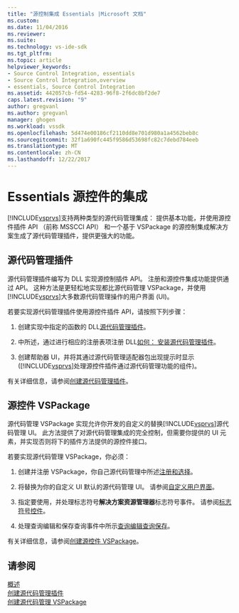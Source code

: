 ```yaml
---
title: "源控制集成 Essentials |Microsoft 文档"
ms.custom: 
ms.date: 11/04/2016
ms.reviewer: 
ms.suite: 
ms.technology: vs-ide-sdk
ms.tgt_pltfrm: 
ms.topic: article
helpviewer_keywords:
- Source Control Integration, essentials
- Source Control Integration,overview
- essentials, Source Control Integration
ms.assetid: 442057cb-fd54-4283-96f8-2f6dc8bf2de7
caps.latest.revision: "9"
author: gregvanl
ms.author: gregvanl
manager: ghogen
ms.workload: vssdk
ms.openlocfilehash: 5d474e00186cf2110dd8e701d980a1a4562beb8c
ms.sourcegitcommit: 32f1a690fc445f9586d53698fc82c7debd784eeb
ms.translationtype: MT
ms.contentlocale: zh-CN
ms.lasthandoff: 12/22/2017
---
```

# <a name="source-control-integration-essentials"></a>Essentials 源控件的集成
[!INCLUDE[vsprvs](../../code-quality/includes/vsprvs_md.md)]支持两种类型的源代码管理集成： 提供基本功能，并使用源控件插件 API （前称 MSSCCI API） 和一个基于 VSPackage 的源控制集成解决方案生成了源代码管理插件，提供更强大的功能。  
  
## <a name="source-control-plug-in"></a>源代码管理插件  
 源代码管理插件编写为 DLL 实现源控制插件 API。 注册和源控件集成功能提供通过 API。 这种方法是更轻松地实现都比源代码管理 VSPackage，并使用[!INCLUDE[vsprvs](../../code-quality/includes/vsprvs_md.md)]大多数源代码管理操作的用户界面 (UI)。  
  
 若要实现源代码管理插件使用源控件插件 API，请按照下列步骤：  
  
1.  创建实现中指定的函数的 DLL[源代码管理插件](../../extensibility/source-control-plug-ins.md)。  
  
2.  中所述，通过进行相应的注册表项注册 DLL[如何： 安装源代码管理插件](../../extensibility/internals/how-to-install-a-source-control-plug-in.md)。  
  
3.  创建帮助器 UI，并将其通过源代码管理适配器包出现提示时显示 ([!INCLUDE[vsprvs](../../code-quality/includes/vsprvs_md.md)]处理源控件插件通过源代码管理功能的组件)。  
  
 有关详细信息，请参阅[创建源代码管理插件](../../extensibility/internals/creating-a-source-control-plug-in.md)。  
  
## <a name="source-control-vspackage"></a>源控件 VSPackage  
 源代码管理 VSPackage 实现允许你开发的自定义的替换[!INCLUDE[vsprvs](../../code-quality/includes/vsprvs_md.md)]源代码管理 UI。 此方法提供了对源代码管理集成的完全控制，但需要你提供的 UI 元素，并实现否则将下的插件方法提供的源控件接口。  
  
 若要实现源代码管理 VSPackage，你必须：  
  
1.  创建并注册 VSPackage，你自己源代码管理中所述[注册和选择](../../extensibility/internals/registration-and-selection-source-control-vspackage.md)。  
  
2.  将替换为你的自定义 UI 默认的源代码管理 UI。 请参阅[自定义用户界面](../../extensibility/internals/custom-user-interface-source-control-vspackage.md)。  
  
3.  指定要使用，并处理标志符号**解决方案资源管理器**标志符号事件。 请参阅[标志符号控件](../../extensibility/internals/glyph-control-source-control-vspackage.md)。  
  
4.  处理查询编辑和保存查询事件中所示[查询编辑查询保存](../../extensibility/internals/query-edit-query-save-source-control-vspackage.md)。  
  
 有关详细信息，请参阅[创建源控件 VSPackage](../../extensibility/internals/creating-a-source-control-vspackage.md)。  
  
## <a name="see-also"></a>请参阅  
 [概述](../../extensibility/internals/source-control-integration-overview.md)   
 [创建源代码管理插件](../../extensibility/internals/creating-a-source-control-plug-in.md)   
 [创建源代码管理 VSPackage](../../extensibility/internals/creating-a-source-control-vspackage.md)